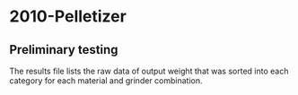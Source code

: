 # 2010-Pelletizer
## Preliminary testing
The results file lists the raw data of output weight that was sorted into each category for each material and grinder combination. 
